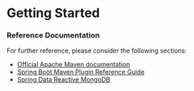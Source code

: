 # Getting Started

### Reference Documentation
For further reference, please consider the following sections:

* [Official Apache Maven documentation](https://maven.apache.org/guides/index.html)
* [Spring Boot Maven Plugin Reference Guide](https://docs.spring.io/spring-boot/docs/2.2.2.RELEASE/maven-plugin/)
* [Spring Data Reactive MongoDB](https://docs.spring.io/spring-boot/docs/2.2.2.RELEASE/reference/htmlsingle/#boot-features-mongodb)

